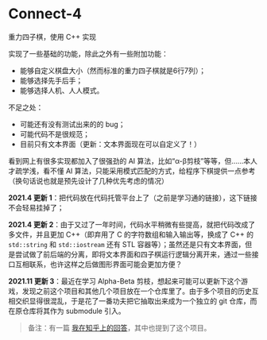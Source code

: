 # Connect-4

重力四子棋，使用 C++ 实现

实现了一些基础的功能，除此之外有一些附加功能：

- 能够自定义棋盘大小（然而标准的重力四子棋就是6行7列）；
- 能够选择先手后手；
- 能够选择人机、人人模式。

不足之处：

- 可能还有没有测试出来的的 bug；
- 可能代码不是很规范；
- 目前只有文本界面（更新：文本界面现在可以自定义了！）

看到网上有很多实现都加入了很强劲的 AI 算法，比如“α-β剪枝”等等，但……本人才疏学浅，看不懂 AI 算法，只能采用模式匹配的方式，给程序下棋提供一点参考（换句话说也就是预先设计了几种优先考虑的情况）

**2021.4 更新 1**：把代码放在代码托管平台上了（之前是学习通的链接），这下链接不会轻易挂掉了；

**2021.4 更新 2**：由于又过了一年时间，代码水平稍微有些提高，就把代码改成了多文件，并且更加 C++（即弃用了 C 的字符数组和输入输出等，换成了 C++ 的 `std::string` 和 `std::iostream` 还有 STL 容器等）；虽然还是只有文本界面，但是尝试做了前后端的分离，即将文本界面和四子棋运行逻辑分离开来，通过一些接口互相联系，也许这样之后做图形界面可能会更加方便？

**2021.11 更新 3**：最近在学习 Alpha-Beta 剪枝，想起来可能可以更新下这个游戏，发现之前这个项目和其他几个项目放在一个仓库里了。由于多个项目的历史互相交织显得很混乱，于是花了一番功夫把它抽取出来成为一个独立的 git 仓库，而在原仓库将其作为 submodule 引入。

> 备注：有一篇 [我在知乎上的回答](https://www.zhihu.com/question/327740791/answer/1237970042)，其中也提到了这个项目。
